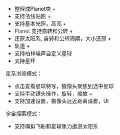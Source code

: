 * 整理成Planet类 +
* 支持法线贴图 +
* 支持基本光照，高亮 +
* Planet 支持自转和公转 +
* 还原太阳系, 自转和公转周期，大小还原 +
* 轨道 +
* 支持柏林噪声自定义星球
* 支持星环

星系浏览模式：
* 点击查看星球特写，摄像头聚焦到选中星球
* 支持手动镜头操作，旋转，缩放 +
* 支持加速设置，摄像头远近距离设置，UI

宇宙探索模式：
* 支持模拟飞船和星球重力遨游太阳系

